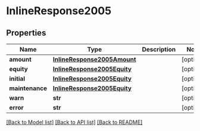 # InlineResponse2005

## Properties
Name | Type | Description | Notes
------------ | ------------- | ------------- | -------------
**amount** | [**InlineResponse2005Amount**](InlineResponse2005Amount.md) |  | [optional] 
**equity** | [**InlineResponse2005Equity**](InlineResponse2005Equity.md) |  | [optional] 
**initial** | [**InlineResponse2005Equity**](InlineResponse2005Equity.md) |  | [optional] 
**maintenance** | [**InlineResponse2005Equity**](InlineResponse2005Equity.md) |  | [optional] 
**warn** | **str** |  | [optional] 
**error** | **str** |  | [optional] 

[[Back to Model list]](../README.md#documentation-for-models) [[Back to API list]](../README.md#documentation-for-api-endpoints) [[Back to README]](../README.md)


